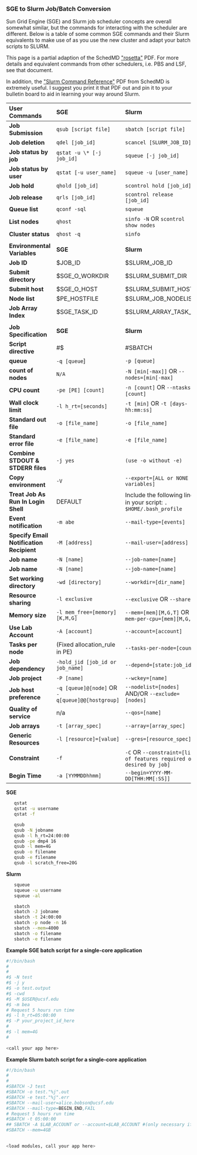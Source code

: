 ### SGE to Slurm Job/Batch Conversion

Sun Grid Engine (SGE) and Slurm job scheduler concepts are overall somewhat similar, but the commands for interacting with the scheduler are different. Below is a table of some common SGE commands and their Slurm equivalents to make use of as you use the new cluster and adapt your batch scripts to SLURM.

This page is a partial adaption of the SchedMD ["rosetta"](https://slurm.schedmd.com/rosetta.pdf) PDF. For more details and equivalent commands from other schedulers, i.e. PBS and LSF, see that document. 

In addition, the ["Slurm Command Reference"](https://slurm.schedmd.com/pdfs/summary.pdf) PDF from SchedMD is extremely useful. I suggest you print it that PDF out and pin it to your bulletin board to aid in learning your way around Slurm.

|**User Commands**|**SGE**|**Slurm**|
|:---|:---|:---|
|**Job Submission**|`qsub [script file]`|`sbatch [script file]`|
|**Job deletion**|`qdel [job_id]`|`scancel [SLURM_JOB_ID]`|
|**Job status by job**|`qstat -u \* [-j job_id]`|`squeue [-j job_id]`|
|**Job status by user**|`qstat [-u user_name]`|`squeue -u [user_name]`|
|**Job hold**|`qhold [job_id]`|`scontrol hold [job_id]`|
|**Job release**|`qrls [job_id]`|`scontrol release [job_id]`|
|**Queue list**|`qconf -sql`|`squeue`|
|**List nodes**|`qhost`|`sinfo -N` OR `scontrol show nodes`|
|**Cluster status**|`qhost -q`|`sinfo`|
||||
|**Environmental Variables**|**SGE**|**Slurm**|
|**Job ID**|$JOB_ID|$SLURM_JOB_ID|
|**Submit directory**|$SGE_O_WORKDIR|$SLURM_SUBMIT_DIR|
|**Submit host**|$SGE_O_HOST|$SLURM_SUBMIT_HOST|
|**Node list**|$PE_HOSTFILE|$SLURM_JOB_NODELIST|
|**Job Array Index**|$SGE_TASK_ID|$SLURM_ARRAY_TASK_ID|
||||
|**Job Specification**|**SGE**|**Slurm**|
|**Script directive**|#$|#SBATCH|
|**queue**|`-q [queue`]|`-p [queue]`|
|**count of nodes**|`N/A`|`-N [min[-max]]` OR `--nodes=[min[-max]`|
|**CPU count**|`-pe [PE] [count]`|`-n [count]` OR `--ntasks=[count]`|
|**Wall clock limit**|`-l h_rt=[seconds]`|`-t [min]` OR `-t [days-hh:mm:ss]`|
|**Standard out file**|`-o [file_name]`|`-o [file_name]`|
|**Standard error file**|`-e [file_name]`|`-e [file_name]`|
|**Combine STDOUT & STDERR files**|`-j yes`|`(use -o without -e)`|
|**Copy environment**|`-V`| `--export=[ALL or NONE or variables]`|
|**Treat Job As Run In Login Shell**|DEFAULT| Include the following line in your script: `. $HOME/.bash_profile`|
|**Event notification**|`-m abe`|`--mail-type=[events]`|
|**Specify Email Notification Recipient**|`-M [address]`|`--mail-user=[address]`|
|**Job name**|`-N [name]`|`--job-name=[name]`|
|**Job name**|`-N [name]`|`--job-name=[name]`|
|**Set working directory**|`-wd [directory]`|`--workdir=[dir_name]`|
|**Resource sharing**|`-l exclusive`|`--exclusive` OR `--shared`|
|**Memory size**|`-l mem_free=[memory][K,M,G]`|`--mem=[mem][M,G,T]` OR `--mem-per-cpu=[mem][M,G,T]`|
|**Use Lab Account**|`-A [account]`|`--account=[account]`|
|**Tasks per node**|(Fixed allocation_rule in PE)|`--tasks-per-node=[count]`|
|**Job dependency**|`-hold_jid [job_id or job_name]`|`--depend=[state:job_id]`|
|**Job project**|`-P [name]`|`--wckey=[name]`|
|**Job host preference**|`-q [queue]@[node]` OR `-q[queue]@@[hostgroup]`|`--nodelist=[nodes]` AND/OR `--exclude=[nodes]`|
|**Quality of service**|n/a|`--qos=[name]`|
|**Job arrays**|`-t [array_spec]`|`--array=[array_spec]`|
|**Generic Resources**|`-l [resource]=[value]`|`--gres=[resource_spec]`|
|**Constraint**|`-f`|`-C` OR `--constraint=[list of features required or desired by job]`|
|**Begin Time**|`-a [YYMMDDhhmm]`|`--begin=YYYY-MM-DD[THH:MM[:SS]]`|

**SGE**
```sh
   qstat
   qstat -u username 
   qstat -f
```
```sh
   qsub
   qsub -N jobname
   qsub -l h_rt=24:00:00
   qsub -pe dmp4 16
   qsub -l mem=4G
   qsub -o filename
   qsub -e filename
   qsub -l scratch_free=20G
```   
**Slurm**
```sh
   squeue
   squeue -u username 
   squeue -al
```
```sh
   sbatch
   sbatch -J jobname
   sbatch -t 24:00:00
   sbatch -p node -n 16
   sbatch --mem=4000
   sbatch -o filename
   sbatch -e filename
```
**Example SGE batch script for a single-core application**
```sh
#!/bin/bash
#
#
#$ -N test
#$ -j y
#$ -o test.output
#$ -cwd
#$ -M $USER@ucsf.edu
#$ -m bea
# Request 5 hours run time
#$ -l h_rt=05:00:00
#$ -P your_project_id_here
#
#$ -l mem=4G
# 
 
<call your app here>
```
**Example Slurm batch script for a single-core application**
```sh
#!/bin/bash
#
#
#SBATCH -J test
#SBATCH -o test."%j".out
#SBATCH -e test."%j".err
#SBATCH --mail-user=alice.bobson@ucsf.edu
#SBATCH --mail-type=BEGIN,END,FAIL
# Request 5 hours run time
#SBATCH -t 05:00:00
## SBATCH -A $LAB_ACCOUNT or --account=$LAB_ACCOUNT #(only necessary if you have more than one Lab association, otherwise default Lab Account association used)
#SBATCH --mem=4GB

 
<load modules, call your app here>
```
